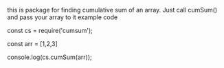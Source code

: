 this is package for finding cumulative sum of an array. Just call cumSum() and pass your array to it
example code 

const cs = require('cumsum');

const arr = [1,2,3]

console.log(cs.cumSum(arr));